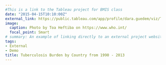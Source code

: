 ```yaml
---
#This is a link to the Tableau project for BMIS class
date: "2015-04-15T10:10:00Z"
external_link: https://public.tableau.com/app/profile/dara.guedem/viz/TuberculosisBurdenbyCountry_0/TuberculosisBurdenbyCountryfrom1990-2013DataSourceWorldHealthOrganization 
image:
  caption: Photo by Toa Heftiba on https://www.who.int/
  focal_point: Smart
# summary: An example of linking directly to an external project website using `external_link`.
tags:
- External
- Demo
title: Tuberculosis Burden by Country from 1990 - 2013
---
```

